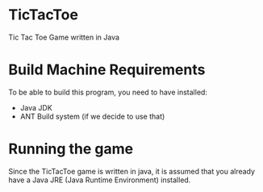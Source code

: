 TicTacToe
=========

Tic Tac Toe Game written in Java


Build Machine Requirements
==========================

To be able to build this program, you need to have installed:
* Java JDK
* ANT Build system (if we decide to use that)


Running the game
================

Since the TicTacToe game is written in java, it is assumed that you
already have a Java JRE (Java Runtime Environment) installed.
